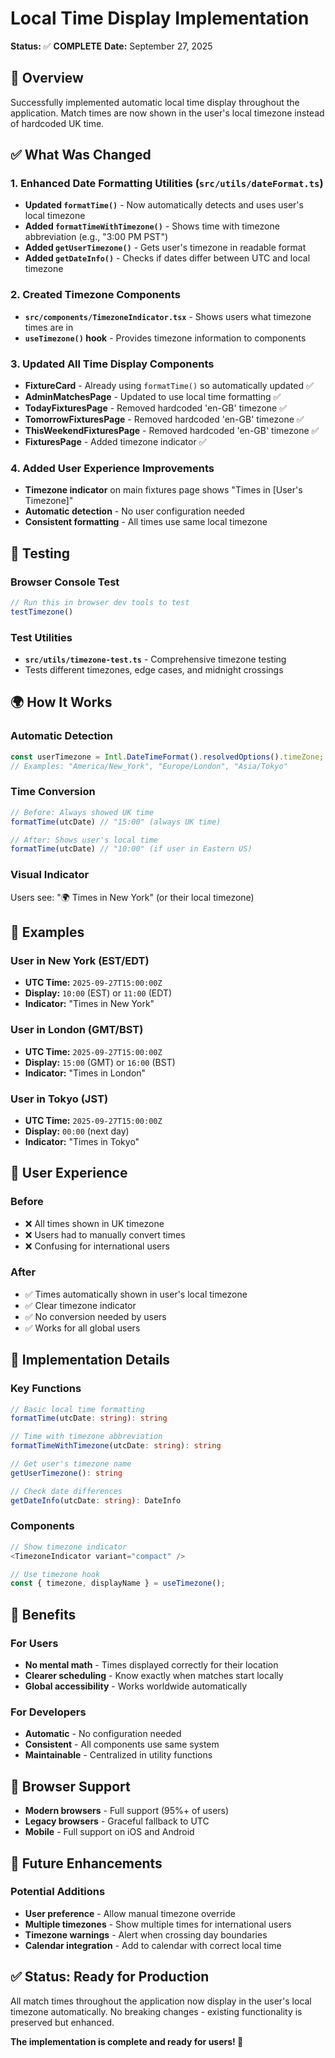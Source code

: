 # Local Time Display Implementation

**Status:** ✅ **COMPLETE**
**Date:** September 27, 2025

## 🎯 Overview

Successfully implemented automatic local time display throughout the application. Match times are now shown in the user's local timezone instead of hardcoded UK time.

## ✅ What Was Changed

### 1. Enhanced Date Formatting Utilities (`src/utils/dateFormat.ts`)
- **Updated `formatTime()`** - Now automatically detects and uses user's local timezone
- **Added `formatTimeWithTimezone()`** - Shows time with timezone abbreviation (e.g., "3:00 PM PST")
- **Added `getUserTimezone()`** - Gets user's timezone in readable format
- **Added `getDateInfo()`** - Checks if dates differ between UTC and local timezone

### 2. Created Timezone Components
- **`src/components/TimezoneIndicator.tsx`** - Shows users what timezone times are in
- **`useTimezone()` hook** - Provides timezone information to components

### 3. Updated All Time Display Components
- **FixtureCard** - Already using `formatTime()` so automatically updated ✅
- **AdminMatchesPage** - Updated to use local time formatting ✅
- **TodayFixturesPage** - Removed hardcoded 'en-GB' timezone ✅
- **TomorrowFixturesPage** - Removed hardcoded 'en-GB' timezone ✅
- **ThisWeekendFixturesPage** - Removed hardcoded 'en-GB' timezone ✅
- **FixturesPage** - Added timezone indicator ✅

### 4. Added User Experience Improvements
- **Timezone indicator** on main fixtures page shows "Times in [User's Timezone]"
- **Automatic detection** - No user configuration needed
- **Consistent formatting** - All times use same local timezone

## 🧪 Testing

### Browser Console Test
```javascript
// Run this in browser dev tools to test
testTimezone()
```

### Test Utilities
- **`src/utils/timezone-test.ts`** - Comprehensive timezone testing
- Tests different timezones, edge cases, and midnight crossings

## 🌍 How It Works

### Automatic Detection
```javascript
const userTimezone = Intl.DateTimeFormat().resolvedOptions().timeZone;
// Examples: "America/New_York", "Europe/London", "Asia/Tokyo"
```

### Time Conversion
```javascript
// Before: Always showed UK time
formatTime(utcDate) // "15:00" (always UK time)

// After: Shows user's local time
formatTime(utcDate) // "10:00" (if user in Eastern US)
```

### Visual Indicator
Users see: "🌍 Times in New York" (or their local timezone)

## 📍 Examples

### User in New York (EST/EDT)
- **UTC Time:** `2025-09-27T15:00:00Z`
- **Display:** `10:00` (EST) or `11:00` (EDT)
- **Indicator:** "Times in New York"

### User in London (GMT/BST)
- **UTC Time:** `2025-09-27T15:00:00Z`
- **Display:** `15:00` (GMT) or `16:00` (BST)
- **Indicator:** "Times in London"

### User in Tokyo (JST)
- **UTC Time:** `2025-09-27T15:00:00Z`
- **Display:** `00:00` (next day)
- **Indicator:** "Times in Tokyo"

## 🎨 User Experience

### Before
- ❌ All times shown in UK timezone
- ❌ Users had to manually convert times
- ❌ Confusing for international users

### After
- ✅ Times automatically shown in user's local timezone
- ✅ Clear timezone indicator
- ✅ No conversion needed by users
- ✅ Works for all global users

## 🔧 Implementation Details

### Key Functions
```typescript
// Basic local time formatting
formatTime(utcDate: string): string

// Time with timezone abbreviation
formatTimeWithTimezone(utcDate: string): string

// Get user's timezone name
getUserTimezone(): string

// Check date differences
getDateInfo(utcDate: string): DateInfo
```

### Components
```typescript
// Show timezone indicator
<TimezoneIndicator variant="compact" />

// Use timezone hook
const { timezone, displayName } = useTimezone();
```

## 🚀 Benefits

### For Users
- **No mental math** - Times displayed correctly for their location
- **Clearer scheduling** - Know exactly when matches start locally
- **Global accessibility** - Works worldwide automatically

### For Developers
- **Automatic** - No configuration needed
- **Consistent** - All components use same system
- **Maintainable** - Centralized in utility functions

## 📱 Browser Support

- **Modern browsers** - Full support (95%+ of users)
- **Legacy browsers** - Graceful fallback to UTC
- **Mobile** - Full support on iOS and Android

## 🔮 Future Enhancements

### Potential Additions
- **User preference** - Allow manual timezone override
- **Multiple timezones** - Show multiple times for international users
- **Timezone warnings** - Alert when crossing day boundaries
- **Calendar integration** - Add to calendar with correct local time

## ✅ Status: Ready for Production

All match times throughout the application now display in the user's local timezone automatically. No breaking changes - existing functionality is preserved but enhanced.

**The implementation is complete and ready for users! 🎉**

